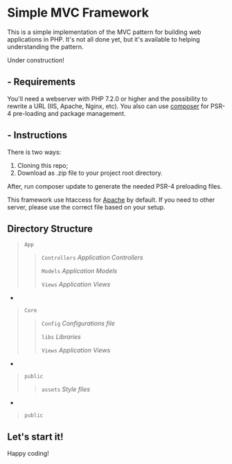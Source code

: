 # Simple MVC Framework
This is a simple implementation of the MVC pattern for building web applications in PHP.
It's not all done yet, but it's available to helping understanding the pattern. 

Under construction!

## - Requirements
You'll need a webserver with PHP 7.2.0 or higher and the possibility to rewrite a URL (IIS, Apache, Nginx, etc). You also can use [composer](https://getcomposer.org/) for PSR-4 pre-loading and package management.

## - Instructions
There is two ways:

1. Cloning this repo;
2. Download as .zip file to your project root directory.

After, run composer update to generate the needed PSR-4 preloading files.

This framework use htaccess for [Apache](https://httpd.apache.org/) by default. If you need to other server, please use the correct file based on your setup.

## Directory Structure

>`App`
>
>>`Controllers` *Application Controllers*
>>
>>`Models` *Application Models*
>>
>>`Views` *Application Views*
>
-
>`Core`
>
>>`Config` *Configurations file*
>>
>>`libs` *Libraries*
>>
>>`Views` *Application Views*
>
-
>`public`
>
>>`assets` *Style files*
-
>`public`

## Let's start it!
Happy coding!